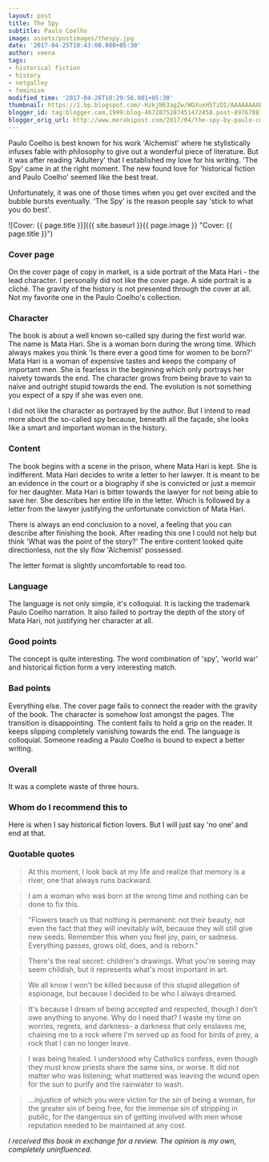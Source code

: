 ```yaml
---
layout: post
title: The Spy
subtitle: Paulo Coelho
image: assets/postimages/thespy.jpg
date: '2017-04-25T10:43:00.000+05:30'
author: veena
tags:
- historical fiction
- history
- netgalley
- feminism
modified_time: '2017-04-26T10:29:56.801+05:30'
thumbnail: https://1.bp.blogspot.com/-HzkjN63agZw/WGXuxH5TzDI/AAAAAAAAEKk/AnYplSYJw1IwutYvctmweXgrWK-WIOvoACLcB/s72-c/FullSizeRender.jpg
blogger_id: tag:blogger.com,1999:blog-4672875287451472458.post-8976788169797410844
blogger_orig_url: http://www.merakipost.com/2017/04/the-spy-by-paulo-coelho.html
---
```


Paulo Coelho is best known for his work 'Alchemist' where he stylistically infuses fable with philosophy to give out a wonderful piece of literature. But it was after reading 'Adultery' that I established my love for his writing. 'The Spy' came in at the right moment. The new found love for 'historical fiction and Paulo Coelho' seemed like the best treat.

Unfortunately, it was one of those times when you get over excited and the bubble bursts eventually. 'The Spy' is the reason people say 'stick to what you do best'.

![Cover: {{ page.title }}]({{ site.baseurl }}{{ page.image }} "Cover: {{ page.title }}")

### Cover page

On the cover page of copy in market, is a side portrait of the Mata Hari - the lead character. I personally did not like the cover page. A side portrait is a cliché. The gravity of the history is not presented through the cover at all. Not my favorite one in the Paulo Coelho's collection.

### Character

The book is about a well known so-called spy during the first world war. The name is Mata Hari. She is a woman born during the wrong time. Which always makes you think 'Is there ever a good time for women to be born?' Mata Hari is a woman of expensive tastes and keeps the company of important men. She is fearless in the beginning which only portrays her naivety towards the end. The character grows from being brave to vain to naïve and outright stupid towards the end. The evolution is not something you expect of a spy if she was even one.

I did not like the character as portrayed by the author. But I intend to read more about the so-called spy because, beneath all the façade, she looks like a smart and important woman in the history.

### Content

The book begins with a scene in the prison, where Mata Hari is kept. She is indifferent. Mata Hari decides to write a letter to her lawyer. It is meant to be an evidence in the court or a biography if she is convicted or just a memoir for her daughter. Mata Hari is bitter towards the lawyer for not being able to save her. She describes her entire life in the letter. Which is followed by a letter from the lawyer justifying the unfortunate conviction of Mata Hari.

There is always an end conclusion to a novel, a feeling that you can describe after finishing the book. After reading this one I could not help but think 'What was the point of the story?' The entire content looked quite directionless, not the sly flow 'Alchemist' possessed.

The letter format is slightly uncomfortable to read too.

### Language

The language is not only simple, it's colloquial. It is lacking the trademark Paulo Coelho narration. It also failed to portray the depth of the story of Mata Hari, not justifying her character at all.

### Good points

The concept is quite interesting. The word combination of 'spy', 'world war' and historical fiction form a very interesting match.

### Bad points

Everything else. The cover page fails to connect the reader with the gravity of the book. The character is somehow lost amongst the pages. The transition is disappointing. The content fails to hold a grip on the reader. It keeps slipping completely vanishing towards the end. The language is colloquial. Someone reading a Paulo Coelho is bound to expect a better writing.

### Overall

It was a complete waste of three hours.

### Whom do I recommend this to

Here is when I say historical fiction lovers. But I will just say 'no one' and end at that.

### Quotable quotes

> At this moment, I look back at my life and realize that memory is a river, one that always runs backward.

> I am a woman who was born at the wrong time and nothing can be done to fix this.

> "Flowers teach us that nothing is permanent: not their beauty, not even the fact that they will inevitably wilt, because they will still give new seeds. Remember this when you feel joy, pain, or sadness. Everything passes, grows old, does, and is reborn."

> There's the real secret: children's drawings. What you're seeing may seem childish, but it represents what's most important in art.

> We all know I won't be killed because of this stupid allegation of espionage, but because I decided to be who I always dreamed.

> It's because I dream of being accepted and respected, though I don't owe anything to anyone. Why do I need that? I waste my time on worries, regrets, and darkness- a darkness that only enslaves me, chaining me to a rock where I'm served up as food for birds of prey, a rock that I can no longer leave.

> I was being healed. I understood why Catholics confess, even though they must know priests share the same sins, or worse. It did not matter who was listening; what mattered was leaving the wound open for the sun to purify and the rainwater to wash.

> …injustice of which you were victim for the sin of being a woman, for the greater sin of being free, for the immense sin of stripping in public, for the dangerous sin of getting involved with men whose reputation needed to be maintained at any cost.

*I received this book in exchange for a review. The opinion is my own, completely uninfluenced.*
